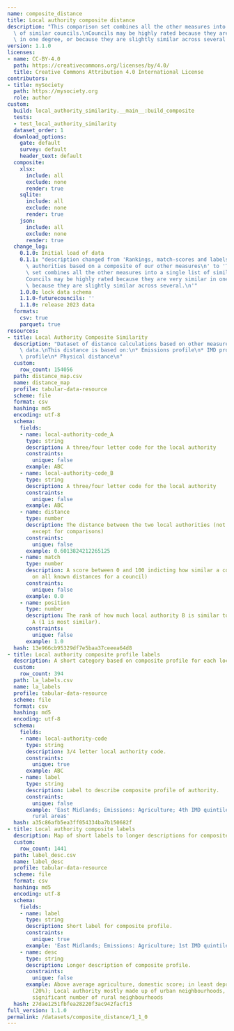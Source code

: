 ```yaml
---
name: composite_distance
title: Local authority composite distance
description: "This comparison set combines all the other measures into a single list\
  \ of similar councils.\nCouncils may be highly rated because they are very similar\
  \ in one degree, or because they are slightly similar across several.\n"
version: 1.1.0
licenses:
- name: CC-BY-4.0
  path: https://creativecommons.org/licenses/by/4.0/
  title: Creative Commons Attribution 4.0 International License
contributors:
- title: mySociety
  path: https://mysociety.org
  role: author
custom:
  build: local_authority_similarity.__main__:build_composite
  tests:
  - test_local_authority_similarity
  dataset_order: 1
  download_options:
    gate: default
    survey: default
    header_text: default
  composite:
    xlsx:
      include: all
      exclude: none
      render: true
    sqlite:
      include: all
      exclude: none
      render: true
    json:
      include: all
      exclude: none
      render: true
  change_log:
    0.1.0: Initial load of data
    0.1.1: "description changed from 'Rankings, match-scores and labels for local\
      \ authorities based on a composite of our other measures\n' to 'This comparison\
      \ set combines all the other measures into a single list of similar councils.\n\
      Councils may be highly rated because they are very similar in one degree, or\
      \ because they are slightly similar across several.\n'"
    1.0.0: lock data schema
    1.1.0-futurecouncils: ''
    1.1.0: release 2023 data
  formats:
    csv: true
    parquet: true
resources:
- title: Local Authority Composite Similarity
  description: "Dataset of distance calculations based on other measures of distance\
    \ data.\nThis distance is based on:\n* Emissions profile\n* IMD profile\n* Rural-ruban\
    \ profile\n* Physical distance\n"
  custom:
    row_count: 154056
  path: distance_map.csv
  name: distance_map
  profile: tabular-data-resource
  scheme: file
  format: csv
  hashing: md5
  encoding: utf-8
  schema:
    fields:
    - name: local-authority-code_A
      type: string
      description: A three/four letter code for the local authority
      constraints:
        unique: false
      example: ABC
    - name: local-authority-code_B
      type: string
      description: A three/four letter code for the local authority
      constraints:
        unique: false
      example: ABC
    - name: distance
      type: number
      description: The distance between the two local authorities (not meaningful
        except for comparisons)
      constraints:
        unique: false
      example: 0.6013824212265125
    - name: match
      type: number
      description: A score between 0 and 100 indicting how similar a council is (based
        on all known distances for a council)
      constraints:
        unique: false
      example: 0.0
    - name: position
      type: number
      description: The rank of how much local authority B is similar to local authority
        A (1 is most similar).
      constraints:
        unique: false
      example: 1.0
  hash: 13e966cb95329df7e5baa37ceeea64d8
- title: Local authority composite profile labels
  description: A short category based on composite profile for each local authority
  custom:
    row_count: 394
  path: la_labels.csv
  name: la_labels
  profile: tabular-data-resource
  scheme: file
  format: csv
  hashing: md5
  encoding: utf-8
  schema:
    fields:
    - name: local-authority-code
      type: string
      description: 3/4 letter local authority code.
      constraints:
        unique: true
      example: ABC
    - name: label
      type: string
      description: Label to describe composite profile of authority.
      constraints:
        unique: false
      example: 'East Midlands; Emissions: Agriculture; 4th IMD quintile; Urban with
        rural areas'
  hash: a35c86afb5ea3ff054334ba7b150682f
- title: Local authority composite labels
  description: Map of short labels to longer descriptions for composite categories.
  custom:
    row_count: 1441
  path: label_desc.csv
  name: label_desc
  profile: tabular-data-resource
  scheme: file
  format: csv
  hashing: md5
  encoding: utf-8
  schema:
    fields:
    - name: label
      type: string
      description: Short label for composite profile.
      constraints:
        unique: true
      example: 'East Midlands; Emissions: Agriculture; 1st IMD quintile; Rural'
    - name: desc
      type: string
      description: Longer description of composite profile.
      constraints:
        unique: false
      example: Above average agriculture, domestic score; in least deprived quintile
        (20%); Local authority mostly made up of urban neighbourhoods, but with a
        significant number of rural neighbourhoods
  hash: 27dae1251fbfea28220f3ac942facf13
full_version: 1.1.0
permalink: /datasets/composite_distance/1_1_0
---
```

